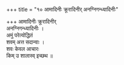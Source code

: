 +++
title = "१० आमादिनीः क्रूरादिनीर् अनग्निगन्ध्यादिनीः"

+++
आमादिनीः क्रूरादिनीर्  
अनग्निगन्ध्यादिनीः ।  
अमुं परेत्योद्धितं  
शवम् अत्त सदान्वाः ।  
शवः केवल आचारः  
किम् उ शालास्व् इच्छथ ॥